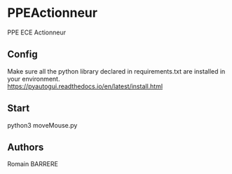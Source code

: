 # PPEActionneur
PPE ECE Actionneur

## Config
Make sure all the python library declared in requirements.txt are installed in your environment.</br>
https://pyautogui.readthedocs.io/en/latest/install.html

## Start
python3 moveMouse.py

## Authors
Romain BARRERE
